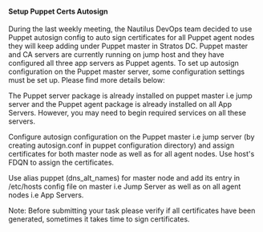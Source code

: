 #### Setup Puppet Certs Autosign

During the last weekly meeting, the Nautilus DevOps team decided to use Puppet autosign config to auto sign certificates for all Puppet agent nodes they will keep adding under Puppet master in Stratos DC. Puppet master and CA servers are currently running on jump host and they have configured all three app servers as Puppet agents. To set up autosign configuration on the Puppet master server, some configuration settings must be set up. Please find more details below:

The Puppet server package is already installed on puppet master i.e jump server and the Puppet agent package is already installed on all App Servers. However, you may need to begin required services on all these servers.

Configure autosign configuration on the Puppet master i.e jump server (by creating autosign.conf in puppet configuration directory) and assign certificates for both master node as well as for all agent nodes. Use host's FDQN to assign the certificates.

Use alias puppet (dns_alt_names) for master node and add its entry in /etc/hosts config file on master i.e Jump Server as well as on all agent nodes i.e App Servers.

Note: Before submitting your task please verify if all certificates have been generated, sometimes it takes time to sign certificates.

